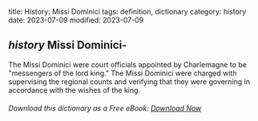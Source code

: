 title: History: Missi Dominici
tags: definition, dictionary
category: history
date: 2023-07-09
modified: 2023-07-09

## _history_ Missi Dominici-
The Missi Dominici were court
officials appointed by Charlemagne to be "messengers of the lord
king." The Missi Dominici were charged with supervising the
regional counts and verifying that they were governing in accordance
with the wishes of the king.


###### Download *this* dictionary as a Free eBook: [Download Now]({static}static/SerfHistoryDictionary.pdf)

